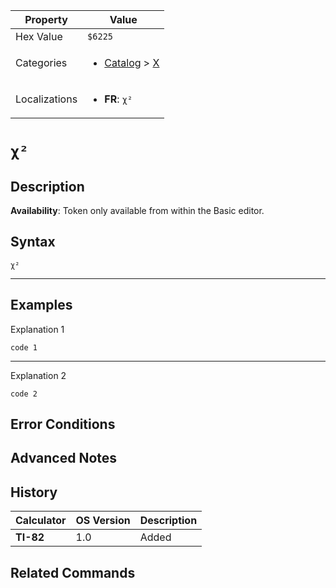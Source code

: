 | Property      | Value |
|---------------|-------|
| Hex Value     | `$6225`|
| Categories    | <ul><li>[Catalog](../categories/Catalog.md) > [Χ](../categories/Catalog.md#Χ)</li></ul> |
| Localizations | <ul><li><b>FR</b>: `χ²`</li></ul> |

# `χ²`

## Description



<b>Availability</b>: Token only available from within the Basic editor.

## Syntax
`χ²`

<hr>

## Examples

Explanation 1
```ti-basic
code 1
```
---
Explanation 2
```ti-basic
code 2
```

## Error Conditions


## Advanced Notes


## History
| Calculator | OS Version | Description |
|------------|------------|-------------|
| <b>TI-82</b> | 1.0 | Added

## Related Commands

    